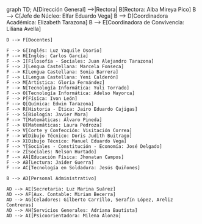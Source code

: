 graph TD;
    A[Dirección General] -->|Rectora| B[Rectora: Alba Mireya Pico]
    B --> C[Jefe de Núcleo: Elfar Eduardo Vega]
    B --> D[Coordinadora Académica: Elizabeth Tarazona]
    B --> E[Coordinadora de Convivencia: Liliana Avella]

    D --> F[Docentes]
    
    F --> G[Inglés: Luz Yaquile Osorio]
    F --> H[Inglés: Carlos García]
    F --> I[Filosofía - Sociales: Juan Alejandro Tarazona]
    F --> J[Lengua Castellana: Marcela Fonseca]
    F --> K[Lengua Castellana: Sonia Barrera]
    F --> L[Lengua Castellana: Yeni Calderón]
    F --> M[Artística: Gloria Fernández]
    F --> N[Tecnología Informática: Yuli Torrado]
    F --> O[Tecnología Informática: Adelso Mayorca]
    F --> P[Física: Ivon León]
    F --> Q[Química: Edwin Tarazona]
    F --> R[Historia - Ética: Jairo Eduardo Cajigas]
    F --> S[Biología: Javier Mora]
    F --> T[Matemáticas: Álvaro Pineda]
    F --> U[Matemáticas: Laura Pedroza]
    F --> V[Corte y Confección: Visitación Correa]
    F --> W[Dibujo Técnico: Doris Judith Buitrago]
    F --> X[Dibujo Técnico: Manuel Eduardo Vega]
    F --> Y[Sociales - Constitución - Economía: José Delgado]
    F --> Z[Sociales: Nelson Hurtado]
    F --> AA[Educación Física: Jhonatan Campos]
    F --> AB[Lectura: Jaider Guerra]
    F --> AC[Tecnología en Soldadura: Jesús Quiñones]

    B --> AD[Personal Administrativo]
    
    AD --> AE[Secretaria: Luz Marina Suárez]
    AD --> AF[Aux. Contable: Miriam Becerra]
    AD --> AG[Celadores: Gilberto Carrillo, Serafín López, Areliz Contreras]
    AD --> AH[Servicios Generales: Adriana Bautista]
    AD --> AI[Psicoorientadora: Milena Alonzo]

